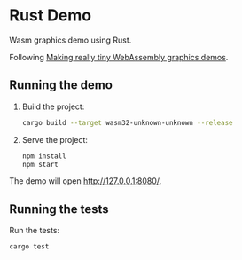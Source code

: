 # Rust Demo

Wasm graphics demo using Rust.

Following [Making really tiny WebAssembly graphics demos](https://cliffle.com/blog/bare-metal-wasm).

## Running the demo

1. Build the project:

   ```bash
   cargo build --target wasm32-unknown-unknown --release
   ```

1. Serve the project:

   ```bash
   npm install
   npm start
   ```

The demo will open http://127.0.0.1:8080/.

## Running the tests

Run the tests:

```bash
cargo test
```
